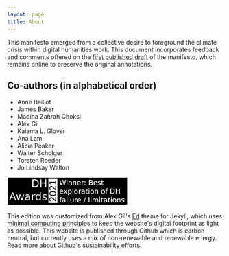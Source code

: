 ```yaml
---
layout: page
title: About
---
```


This manifesto emerged from a collective desire to foreground the climate crisis within digital humanities work. This document incorporates feedback and comments offered on the [first published draft](https://dhc-barnard.github.io/envdh/) of the manifesto, which remains online to preserve the original annotations.

## Co-authors (in alphabetical order)
- Anne Baillot
- James Baker
- Madiha Zahrah Choksi
- Alex Gil
- Kaiama L. Glover
- Ana Lam
- Alicia Peaker
- Walter Scholger
- Torsten Roeder
- Jo Lindsay Walton

![Winner of the 2021 DH Award for Best Exploration of DH Failure / Limitations](/assets/DHAwards2021-fail.png)

This edition was customized from Alex Gil's [Ed](https://github.com/minicomp/ed) theme for Jekyll, which uses [minimal computing principles](https://go-dh.github.io/mincomp/about/) to keep the website's digital footprint as light as possible. This website is published through Github which is carbon neutral, but currently uses a mix of non-renewable and renewable energy. Read more about Github's [sustainability efforts](https://github.blog/2021-04-22-environmental-sustainability-github/). 
